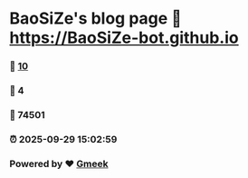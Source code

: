 # BaoSiZe's blog page :link: https://BaoSiZe-bot.github.io 
### :page_facing_up: [10](https://BaoSiZe-bot.github.io/tag.html) 
### :speech_balloon: 4 
### :hibiscus: 74501 
### :alarm_clock: 2025-09-29 15:02:59 
### Powered by :heart: [Gmeek](https://github.com/Meekdai/Gmeek)
